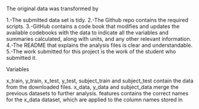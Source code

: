 The original data was transformed by

1.-The submitted data set is tidy.
2.-The Github repo contains the required scripts.
3.-GitHub contains a code book that modifies and updates the available codebooks with the data to indicate all the variables and summaries calculated, along with units, and any other relevant information.
4.-The README that explains the analysis files is clear and understandable.
5.-The work submitted for this project is the work of the student who submitted it.


Variables

x_train, y_train, x_test, y_test, subject_train and subject_test contain the data from the downloaded files.
x_data, y_data and subject_data merge the previous datasets to further analysis.
features contains the correct names for the x_data dataset, which are applied to the column names stored in
